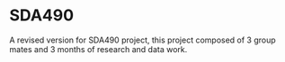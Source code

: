 # SDA490
A revised version for SDA490 project, this project composed of 3 group mates and 3 months of research and data work.
